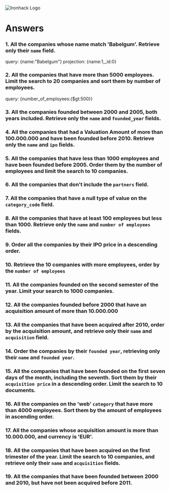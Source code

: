 ![Ironhack Logo](https://i.imgur.com/1QgrNNw.png)

# Answers

### 1. All the companies whose name match 'Babelgum'. Retrieve only their `name` field.

query: {name:"Babelgum"}
projection: {name:1,_id:0}

### 2. All the companies that have more than 5000 employees. Limit the search to 20 companies and sort them by **number of employees**.

query: {number_of_employees:{$gt:500}}


### 3. All the companies founded between 2000 and 2005, both years included. Retrieve only the `name` and `founded_year` fields.

<!-- Your Code Goes Here -->

### 4. All the companies that had a Valuation Amount of more than 100.000.000 and have been founded before 2010. Retrieve only the `name` and `ipo` fields.

<!-- Your Code Goes Here -->

### 5. All the companies that have less than 1000 employees and have been founded before 2005. Order them by the number of employees and limit the search to 10 companies.

<!-- Your Code Goes Here -->

### 6. All the companies that don't include the `partners` field.

<!-- Your Code Goes Here -->

### 7. All the companies that have a null type of value on the `category_code` field.

<!-- Your Code Goes Here -->

### 8. All the companies that have at least 100 employees but less than 1000. Retrieve only the `name` and `number of employees` fields.

<!-- Your Code Goes Here -->

### 9. Order all the companies by their IPO price in a descending order.

<!-- Your Code Goes Here -->

### 10. Retrieve the 10 companies with more employees, order by the `number of employees`

<!-- Your Code Goes Here -->

### 11. All the companies founded on the second semester of the year. Limit your search to 1000 companies.

<!-- Your Code Goes Here -->

<!-- ### 12. All the companies that have been 'deadpooled' after the third year. -->

<!-- Your Code Goes Here -->

### 12. All the companies founded before 2000 that have an acquisition amount of more than 10.000.000

<!-- Your Code Goes Here -->

### 13. All the companies that have been acquired after 2010, order by the acquisition amount, and retrieve only their `name` and `acquisition` field.

<!-- Your Code Goes Here -->

### 14. Order the companies by their `founded year`, retrieving only their `name` and `founded year`.

<!-- Your Code Goes Here -->

### 15. All the companies that have been founded on the first seven days of the month, including the seventh. Sort them by their `acquisition price` in a descending order. Limit the search to 10 documents.

<!-- Your Code Goes Here -->

### 16. All the companies on the 'web' `category` that have more than 4000 employees. Sort them by the amount of employees in ascending order.

<!-- Your Code Goes Here -->

### 17. All the companies whose acquisition amount is more than 10.000.000, and currency is 'EUR'.

<!-- Your Code Goes Here -->

### 18. All the companies that have been acquired on the first trimester of the year. Limit the search to 10 companies, and retrieve only their `name` and `acquisition` fields.

<!-- Your Code Goes Here -->

### 19. All the companies that have been founded between 2000 and 2010, but have not been acquired before 2011.

<!-- Your Code Goes Here -->

